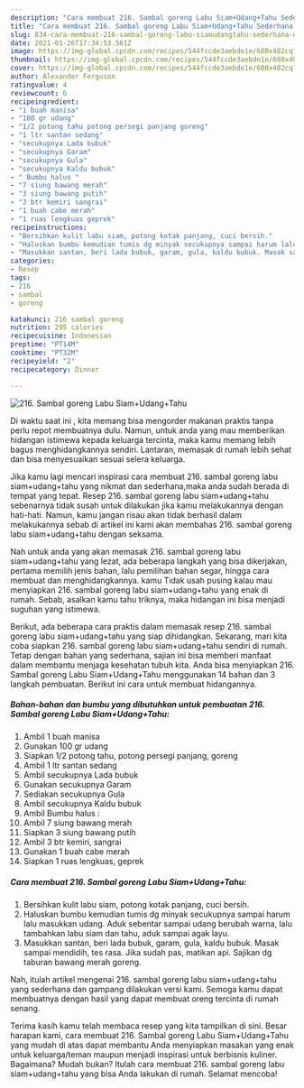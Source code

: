 ```yaml
---
description: "Cara membuat 216. Sambal goreng Labu Siam+Udang+Tahu Sederhana dan Mudah Dibuat"
title: "Cara membuat 216. Sambal goreng Labu Siam+Udang+Tahu Sederhana dan Mudah Dibuat"
slug: 834-cara-membuat-216-sambal-goreng-labu-siamudangtahu-sederhana-dan-mudah-dibuat
date: 2021-01-26T17:34:53.561Z
image: https://img-global.cpcdn.com/recipes/544fccde3aebde1e/680x482cq70/216-sambal-goreng-labu-siamudangtahu-foto-resep-utama.jpg
thumbnail: https://img-global.cpcdn.com/recipes/544fccde3aebde1e/680x482cq70/216-sambal-goreng-labu-siamudangtahu-foto-resep-utama.jpg
cover: https://img-global.cpcdn.com/recipes/544fccde3aebde1e/680x482cq70/216-sambal-goreng-labu-siamudangtahu-foto-resep-utama.jpg
author: Alexander Ferguson
ratingvalue: 4
reviewcount: 6
recipeingredient:
- "1 buah manisa"
- "100 gr udang"
- "1/2 potong tahu potong persegi panjang goreng"
- "1 ltr santan sedang"
- "secukupnya Lada bubuk"
- "secukupnya Garam"
- "secukupnya Gula"
- "secukupnya Kaldu bubuk"
- " Bumbu halus "
- "7 siung bawang merah"
- "3 siung bawang putih"
- "3 btr kemiri sangrai"
- "1 buah cabe merah"
- "1 ruas lengkuas geprek"
recipeinstructions:
- "Bersihkan kulit labu siam, potong kotak panjang, cuci bersih."
- "Haluskan bumbu kemudian tumis dg minyak secukupnya sampai harum lalu masukkan udang. Aduk sebentar sampai udang berubah warna, lalu tambahkan labu siam dan tahu, aduk sampai agak layu."
- "Masukkan santan, beri lada bubuk, garam, gula, kaldu bubuk. Masak sampai mendidih, tes rasa. Jika sudah pas, matikan api. Sajikan dg taburan bawang merah goreng."
categories:
- Resep
tags:
- 216
- sambal
- goreng

katakunci: 216 sambal goreng 
nutrition: 295 calories
recipecuisine: Indonesian
preptime: "PT14M"
cooktime: "PT32M"
recipeyield: "2"
recipecategory: Dinner

---
```



![216. Sambal goreng Labu Siam+Udang+Tahu](https://img-global.cpcdn.com/recipes/544fccde3aebde1e/680x482cq70/216-sambal-goreng-labu-siamudangtahu-foto-resep-utama.jpg)

Di waktu  saat ini , kita memang bisa mengorder makanan praktis tanpa perlu repot membuatnya dulu. Namun, untuk anda yang mau memberikan hidangan istimewa kepada keluarga tercinta, maka kamu memang lebih bagus menghidangkannya sendiri. Lantaran, memasak di rumah lebih sehat dan bisa menyesuaikan sesuai selera keluarga.

Jika kamu lagi mencari inspirasi cara membuat 216. sambal goreng labu siam+udang+tahu yang nikmat dan sederhana,maka anda sudah berada di tempat yang tepat. Resep 216. sambal goreng labu siam+udang+tahu  sebenarnya tidak susah untuk dilakukan jika kamu melakukannya dengan hati-hati. Namun, kamu jangan risau akan tidak berhasil dalam melakukannya 
sebab di artikel ini kami akan membahas 216. sambal goreng labu siam+udang+tahu dengan seksama.  



Nah untuk anda yang akan memasak 216. sambal goreng labu siam+udang+tahu yang lezat, ada beberapa langkah yang bisa dikerjakan, pertama memilih jenis bahan, lalu pemilihan bahan segar, hingga cara membuat dan menghidangkannya. kamu Tidak usah pusing kalau mau menyiapkan 216. sambal goreng labu siam+udang+tahu yang enak di rumah. Sebab, asalkan kamu  tahu triknya, maka hidangan ini bisa menjadi suguhan yang istimewa.

Berikut, ada beberapa cara praktis  dalam memasak resep 216. sambal goreng labu siam+udang+tahu yang siap dihidangkan. Sekarang, mari kita coba siapkan 216. sambal goreng labu siam+udang+tahu sendiri di rumah. Tetap dengan bahan yang sederhana, sajian ini bisa memberi manfaat dalam membantu menjaga kesehatan tubuh kita. Anda bisa menyiapkan 216. Sambal goreng Labu Siam+Udang+Tahu menggunakan 14 bahan dan 3 langkah pembuatan. Berikut ini cara untuk membuat hidangannya.

<!--inarticleads1-->

##### Bahan-bahan dan bumbu yang dibutuhkan untuk pembuatan 216. Sambal goreng Labu Siam+Udang+Tahu:

1. Ambil 1 buah manisa
1. Gunakan 100 gr udang
1. Siapkan 1/2 potong tahu, potong persegi panjang, goreng
1. Ambil 1 ltr santan sedang
1. Ambil secukupnya Lada bubuk
1. Gunakan secukupnya Garam
1. Sediakan secukupnya Gula
1. Ambil secukupnya Kaldu bubuk
1. Ambil  Bumbu halus :
1. Ambil 7 siung bawang merah
1. Siapkan 3 siung bawang putih
1. Ambil 3 btr kemiri, sangrai
1. Gunakan 1 buah cabe merah
1. Siapkan 1 ruas lengkuas, geprek




<!--inarticleads2-->

##### Cara membuat 216. Sambal goreng Labu Siam+Udang+Tahu:

1. Bersihkan kulit labu siam, potong kotak panjang, cuci bersih.
1. Haluskan bumbu kemudian tumis dg minyak secukupnya sampai harum lalu masukkan udang. Aduk sebentar sampai udang berubah warna, lalu tambahkan labu siam dan tahu, aduk sampai agak layu.
1. Masukkan santan, beri lada bubuk, garam, gula, kaldu bubuk. Masak sampai mendidih, tes rasa. Jika sudah pas, matikan api. Sajikan dg taburan bawang merah goreng.




Nah, itulah artikel mengenai  216. sambal goreng labu siam+udang+tahu  yang sederhana dan gampang dilakukan versi kami. Semoga kamu dapat membuatnya dengan hasil yang dapat membuat oreng tercinta di rumah senang. 

Terima kasih kamu telah membaca resep yang kita tampilkan di sini. Besar harapan kami, cara membuat  216. Sambal goreng Labu Siam+Udang+Tahu yang mudah di atas dapat membantu Anda menyiapkan masakan yang enak untuk keluarga/teman maupun menjadi inspirasi untuk berbisnis kuliner. Bagaimana? Mudah bukan? Itulah cara membuat 216. sambal goreng labu siam+udang+tahu yang bisa Anda lakukan di rumah. Selamat mencoba!

